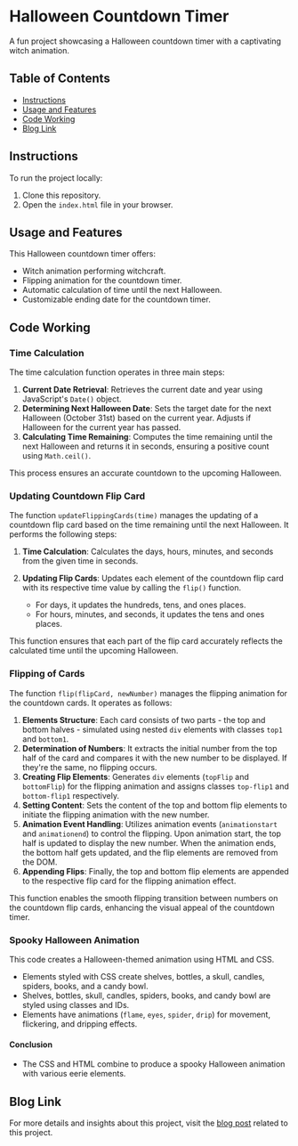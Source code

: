 # Halloween Countdown Timer

A fun project showcasing a Halloween countdown timer with a captivating witch animation.

## Table of Contents

- [Instructions](#instructions)
- [Usage and Features](#usage-and-features)
- [Code Working](#code-working)
- [Blog Link](#blog-link)

## Instructions

To run the project locally:

1. Clone this repository.
2. Open the `index.html` file in your browser.

## Usage and Features

This Halloween countdown timer offers:

- Witch animation performing witchcraft.
- Flipping animation for the countdown timer.
- Automatic calculation of time until the next Halloween.
- Customizable ending date for the countdown timer.

## Code Working

### Time Calculation

The time calculation function operates in three main steps:

1. **Current Date Retrieval**: Retrieves the current date and year using JavaScript's `Date()` object.
2. **Determining Next Halloween Date**: Sets the target date for the next Halloween (October 31st) based on the current year. Adjusts if Halloween for the current year has passed.
3. **Calculating Time Remaining**: Computes the time remaining until the next Halloween and returns it in seconds, ensuring a positive count using `Math.ceil()`.

This process ensures an accurate countdown to the upcoming Halloween.

### Updating Countdown Flip Card

The function `updateFlippingCards(time)` manages the updating of a countdown flip card based on the time remaining until the next Halloween. It performs the following steps:

1. **Time Calculation**: Calculates the days, hours, minutes, and seconds from the given time in seconds.
2. **Updating Flip Cards**: Updates each element of the countdown flip card with its respective time value by calling the `flip()` function.

   - For days, it updates the hundreds, tens, and ones places.
   - For hours, minutes, and seconds, it updates the tens and ones places.

This function ensures that each part of the flip card accurately reflects the calculated time until the upcoming Halloween.

### Flipping of Cards

The function `flip(flipCard, newNumber)` manages the flipping animation for the countdown cards. It operates as follows:

1. **Elements Structure**: Each card consists of two parts - the top and bottom halves - simulated using nested `div` elements with classes `top1` and `bottom1`.
2. **Determination of Numbers**: It extracts the initial number from the top half of the card and compares it with the new number to be displayed. If they're the same, no flipping occurs.
3. **Creating Flip Elements**: Generates `div` elements (`topFlip` and `bottomFlip`) for the flipping animation and assigns classes `top-flip1` and `bottom-flip1` respectively.
4. **Setting Content**: Sets the content of the top and bottom flip elements to initiate the flipping animation with the new number.
5. **Animation Event Handling**: Utilizes animation events (`animationstart` and `animationend`) to control the flipping. Upon animation start, the top half is updated to display the new number. When the animation ends, the bottom half gets updated, and the flip elements are removed from the DOM.
6. **Appending Flips**: Finally, the top and bottom flip elements are appended to the respective flip card for the flipping animation effect.

This function enables the smooth flipping transition between numbers on the countdown flip cards, enhancing the visual appeal of the countdown timer.

### Spooky Halloween Animation

This code creates a Halloween-themed animation using HTML and CSS.

- Elements styled with CSS create shelves, bottles, a skull, candles, spiders, books, and a candy bowl.
- Shelves, bottles, skull, candles, spiders, books, and candy bowl are styled using classes and IDs.
- Elements have animations (`flame`, `eyes`, `spider`, `drip`) for movement, flickering, and dripping effects.

#### Conclusion
- The CSS and HTML combine to produce a spooky Halloween animation with various eerie elements.


## Blog Link

For more details and insights about this project, visit the [blog post](link) related to this project.


